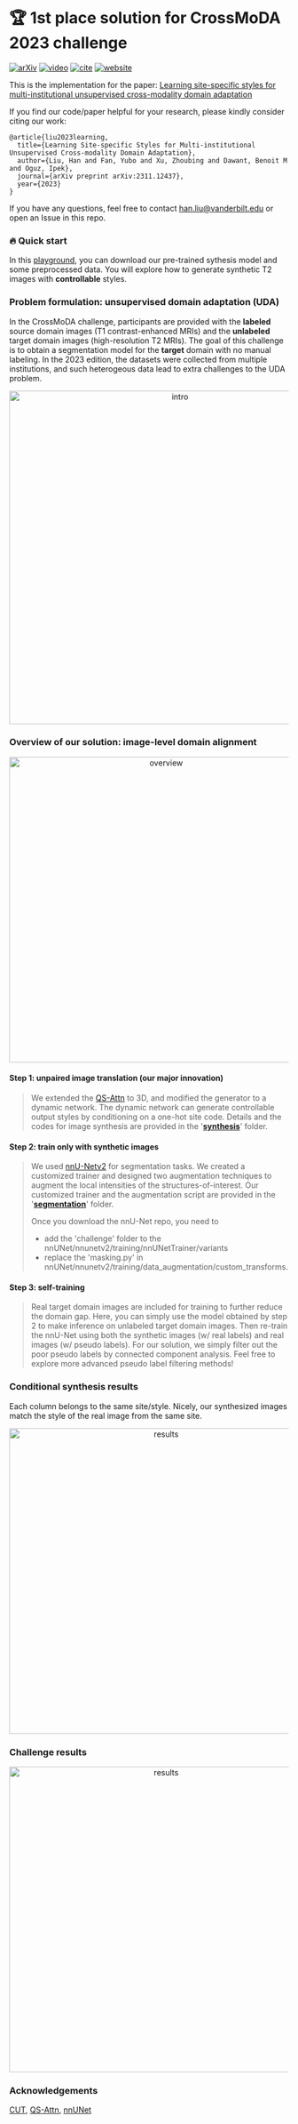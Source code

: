 # :trophy: 1st place solution for CrossMoDA 2023 challenge  
 [![arXiv](https://img.shields.io/badge/arXiv-2311.12437-blue)](https://arxiv.org/pdf/2311.12437.pdf) [![video](https://img.shields.io/badge/video-Workshop-red)](xx) [![cite](https://img.shields.io/badge/cite-BibTex-yellow)](https://scholar.googleusercontent.com/scholar.bib?q=info:9zj1AnVBBtUJ:scholar.google.com/&output=citation&scisdr=ClExUpxMEI-AnDJEduU:AFWwaeYAAAAAZZ5CbuUPMgRPxcRpotbJifS-0XI&scisig=AFWwaeYAAAAAZZ5Cbonby7wKO8QbhZvpIS096kY&scisf=4&ct=citation&cd=-1&hl=en) [![website](https://img.shields.io/badge/Challenge%20website-50d13d)](https://www.synapse.org/#!Synapse:syn51236108/wiki/621615)
 
This is the implementation for the paper:
[Learning site-specific styles for multi-institutional unsupervised cross-modality domain adaptation](https://arxiv.org/pdf/2311.12437.pdf)

If you find our code/paper helpful for your research, please kindly consider citing our work:
```
@article{liu2023learning,
  title={Learning Site-specific Styles for Multi-institutional Unsupervised Cross-modality Domain Adaptation},
  author={Liu, Han and Fan, Yubo and Xu, Zhoubing and Dawant, Benoit M and Oguz, Ipek},
  journal={arXiv preprint arXiv:2311.12437},
  year={2023}
}
```
If you have any questions, feel free to contact han.liu@vanderbilt.edu or open an Issue in this repo. 

### 🔥 Quick start
In this [playground](synthesis/README.md#playground), you can download our pre-trained sythesis model and some preprocessed data. You will explore how to generate synthetic T2 images with **controllable** styles.

### Problem formulation: unsupervised domain adaptation (UDA)
In the CrossMoDA challenge, participants are provided with the **labeled** source domain images (T1 contrast-enhanced MRIs) and the **unlabeled** target domain images (high-resolution T2 MRIs). The goal of this challenge is to obtain a segmentation model for the **target** domain with no manual labeling. In the 2023 edition, the datasets were collected from multiple institutions, and such heterogeous data lead to extra challenges to the UDA problem.

<p align="center"><img src="https://github.com/han-liu/crossmoda2023/blob/main/figs/vandy365_intro.png" alt="intro" width="600"/></p>

### Overview of our solution: image-level domain alignment
<p align="center"><img src="https://github.com/han-liu/crossmoda2023/blob/main/figs/vandy365_fig1.png" alt="overview" width="550"/></p>

#### Step 1: unpaired image translation (our major innovation)
>We extended the [QS-Attn](https://github.com/sapphire497/query-selected-attention) to 3D, and modified the generator to a dynamic network. The dynamic network can generate controllable output styles by conditioning on a one-hot site code. Details and the codes for image synthesis are provided in the '[**synthesis**](https://github.com/han-liu/crossmoda2023/tree/main/synthesis)' folder.
#### Step 2: train only with synthetic images
>We used [nnU-Netv2](https://github.com/MIC-DKFZ/nnUNet) for segmentation tasks. 
We created a customized trainer and designed two augmentation techniques to augment the local intensities of the structures-of-interest. Our customized trainer and the augmentation script are provided in the '[**segmentation**](https://github.com/han-liu/crossmoda2023/tree/main/segmentation)' folder. 
>
>Once you download the nnU-Net repo, you need to
>- add the 'challenge' folder to the nnUNet/nnunetv2/training/nnUNetTrainer/variants
>- replace the 'masking.py' in nnUNet/nnunetv2/training/data_augmentation/custom_transforms.

#### Step 3: self-training
>Real target domain images are included for training to further reduce the domain gap. Here, you can simply use the model obtained by step 2 to make inference on unlabeled target domain images. Then re-train the nnU-Net using both the synthetic images (w/ real labels) and real images (w/ pseudo labels). For our solution, we simply filter out the poor pseudo labels by connected component analysis. Feel free to explore more advanced pseudo label filtering methods!

### Conditional synthesis results
Each column belongs to the same site/style. Nicely, our synthesized images match the style of the real image from the same site. 
<p align="center"><img src="https://github.com/han-liu/crossmoda2023/blob/main/figs/vandy365_results.png" alt="results" width="550"/></p>

### Challenge results
<p align="center"><img src="https://github.com/han-liu/crossmoda2023/blob/main/figs/vandy365_fig3.png" alt="results" width="550"/></p>

### Acknowledgements
[CUT](https://github.com/taesungp/contrastive-unpaired-translation), [QS-Attn](https://github.com/sapphire497/query-selected-attention), [nnUNet](https://github.com/MIC-DKFZ/nnUNet)

